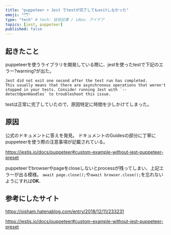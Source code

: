 ```yaml
---
title: "puppeteer + Jest でtestが完了してもexitしなかった"
emoji: "🗂"
type: "tech" # tech: 技術記事 / idea: アイデア
topics: [jest, puppeteer]
published: false
---
```


## 起きたこと
puppeteerを使うライブラリを開発している際に、jestを使ったtestで下記のエラー?warning?が出た。

```
Jest did not exit one second after the test run has completed.
This usually means that there are asynchronous operations that weren't stopped in your tests. Consider running Jest with `--detectOpenHandles` to troubleshoot this issue.
```

testは正常に完了していたので、原因特定に時間を少しかけてしまった。

## 原因
公式のドキュメントに答えを発見。
ドキュメントのGuidesの部分に丁寧にpuppeteerを使う際の注意事項が記載されている。

https://jestjs.io/docs/puppeteer#custom-example-without-jest-puppeteer-preset

puppeteerでbrowserやpageをcloseしないとprocessが残ってしまい、上記エラーが出る模様。
`await page.close();`や`await browser.close();`を忘れないようにすれば**OK.**

## 参考にしたサイト

https://oisham.hatenablog.com/entry/2018/12/11/233231

https://jestjs.io/docs/puppeteer#custom-example-without-jest-puppeteer-preset



